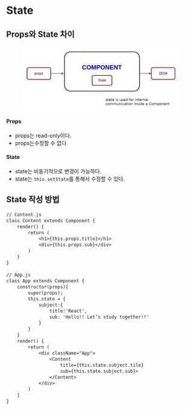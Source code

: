 # State

## Props와 State 차이

<figure><img src="../../../.gitbook/assets/image (1) (1).png" alt=""><figcaption></figcaption></figure>

#### Props

* props는 read-only이다.
* props는수정할 수 없다.

#### State

* state는 비동기적으로 변경이 가능하다.
* state는  `this.setState`를 통해서 수정할 수 있다.



## State 작성 방법

```tsx
// Content.js
class Content extends Component {
    render() {
        return (
            <h1>{this.props.title}</h1>
            <div>{this.props.sub}</div>
        )
    }
}

// App.js
class App extends Component {
    constructor(props){
        super(props);
        this.state = {
            subject:{
                title:'React',
                sub: 'Hello!! Let’s study together!!' 
            }
        }
    }
    render() {
        return (
            <div className="App">
                <Content 
                    title={this.state.subject.tile} 
                    sub={this.state.subject.sub}>
                </Content>
            </div>
        )
    }
}
```

